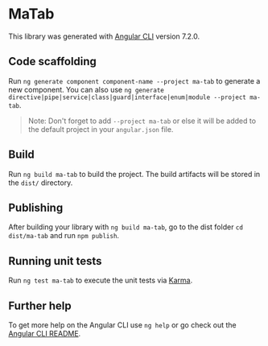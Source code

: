 # MaTab

This library was generated with [Angular CLI](https://github.com/angular/angular-cli) version 7.2.0.

## Code scaffolding

Run `ng generate component component-name --project ma-tab` to generate a new component. You can also use `ng generate directive|pipe|service|class|guard|interface|enum|module --project ma-tab`.
> Note: Don't forget to add `--project ma-tab` or else it will be added to the default project in your `angular.json` file. 

## Build

Run `ng build ma-tab` to build the project. The build artifacts will be stored in the `dist/` directory.

## Publishing

After building your library with `ng build ma-tab`, go to the dist folder `cd dist/ma-tab` and run `npm publish`.

## Running unit tests

Run `ng test ma-tab` to execute the unit tests via [Karma](https://karma-runner.github.io).

## Further help

To get more help on the Angular CLI use `ng help` or go check out the [Angular CLI README](https://github.com/angular/angular-cli/blob/master/README.md).
